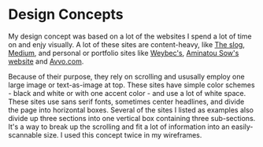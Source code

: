 Design Concepts
=============

My design concept was based on a lot of the websites I spend a lot of time on and enjy visually. A lot of these sites are content-heavy, like [The slog](http://thestranger.com/slog), [Medium](http://www.medium.com), and personal or portfolio sites like [Weybec's](http://www.weybec.com/about-us/), [Aminatou Sow's website](http://aminatou.com/) and [Avvo.com](http://www.avvo.com). 

Because of their purpose, they rely on scrolling and ususally employ one large image or text-as-image at top. These sites have simple color schemes - black and white or with one accent color - and use a lot of white space. These sites use sans serif fonts, sometimes center headlines, and divide the page into horizontal boxes. Several of the sites I listed as examples also divide up three sections into one vertical box containing three sub-sections. It's a way to break up the scrolling and fit a lot of information into an easily-scannable size. I used this concept twice in my wireframes. 

